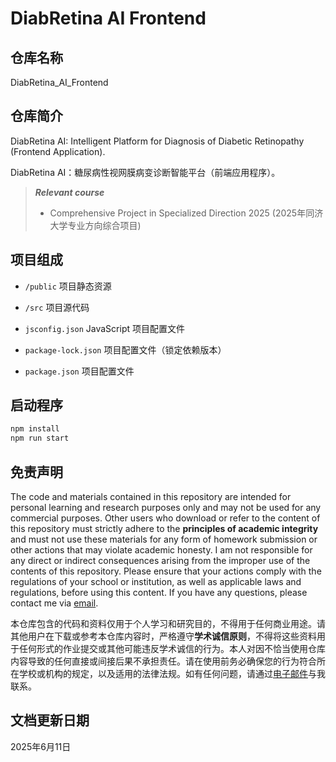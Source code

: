 # DiabRetina AI Frontend

## 仓库名称

DiabRetina_AI_Frontend

## 仓库简介

DiabRetina AI: Intelligent Platform for Diagnosis of Diabetic Retinopathy (Frontend Application).

DiabRetina AI：糖尿病性视网膜病变诊断智能平台（前端应用程序）。

> ***Relevant course***
> * Comprehensive Project in Specialized Direction 2025 (2025年同济大学专业方向综合项目)

## 项目组成

* `/public`
项目静态资源

* `/src`
项目源代码

* `jsconfig.json`
JavaScript 项目配置文件

* `package-lock.json`
项目配置文件（锁定依赖版本）

* `package.json`
项目配置文件

## 启动程序

```bash
npm install
npm run start
```

## 免责声明

The code and materials contained in this repository are intended for personal learning and research purposes only and may not be used for any commercial purposes. Other users who download or refer to the content of this repository must strictly adhere to the **principles of academic integrity** and must not use these materials for any form of homework submission or other actions that may violate academic honesty. I am not responsible for any direct or indirect consequences arising from the improper use of the contents of this repository. Please ensure that your actions comply with the regulations of your school or institution, as well as applicable laws and regulations, before using this content. If you have any questions, please contact me via [email](mailto:minmuslin@outlook.com).

本仓库包含的代码和资料仅用于个人学习和研究目的，不得用于任何商业用途。请其他用户在下载或参考本仓库内容时，严格遵守**学术诚信原则**，不得将这些资料用于任何形式的作业提交或其他可能违反学术诚信的行为。本人对因不恰当使用仓库内容导致的任何直接或间接后果不承担责任。请在使用前务必确保您的行为符合所在学校或机构的规定，以及适用的法律法规。如有任何问题，请通过[电子邮件](mailto:minmuslin@outlook.com)与我联系。

## 文档更新日期

2025年6月11日
